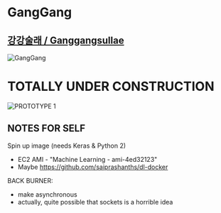 # GangGang 
## [강강술래 / Ganggangsullae](https://en.wikipedia.org/wiki/Ganggangsullae)

![GangGang](http://i.imgur.com/h6BLLLE.jpg)


# TOTALLY UNDER CONSTRUCTION

![PROTOTYPE 1](https://github.com/provolot/GangGang/raw/master/MEDIA/example_addition.gif)

## NOTES FOR SELF

Spin up image (needs Keras & Python 2)
* EC2 AMI - "Machine Learning - ami-4ed32123"
* Maybe https://github.com/saiprashanths/dl-docker



BACK BURNER:
* make asynchronous
* actually, quite possible that sockets is a horrible idea
